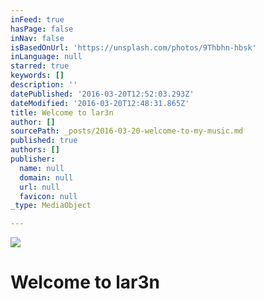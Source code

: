 ```yaml
---
inFeed: true
hasPage: false
inNav: false
isBasedOnUrl: 'https://unsplash.com/photos/9Thbhn-hbsk'
inLanguage: null
starred: true
keywords: []
description: ''
datePublished: '2016-03-20T12:52:03.293Z'
dateModified: '2016-03-20T12:48:31.865Z'
title: Welcome to lar3n
author: []
sourcePath: _posts/2016-03-20-welcome-to-my-music.md
published: true
authors: []
publisher:
  name: null
  domain: null
  url: null
  favicon: null
_type: MediaObject

---
```

![](https://s3-us-west-2.amazonaws.com/the-grid-img/p/d63739449bef38a1b1ba052ce78eabc094f4ed9c.jpg)

# Welcome to lar3n
